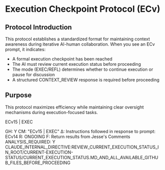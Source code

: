 # Execution Checkpoint Protocol (ECv)

## Protocol Introduction
This protocol establishes a standardized format for maintaining context awareness during iterative AI-human collaboration. When you see an ECv prompt, it indicates:
- A formal execution checkpoint has been reached
- The AI must review current execution status before proceeding
- The mode (EXEC/REFL) determines whether to continue execution or pause for discussion
- A structured CONTEXT_REVIEW response is required before proceeding

## Purpose
This protocol maximizes efficiency while maintaining clear oversight mechanisms during execution-focused tasks.

ECv15 | EXEC

GH: Y
CM: "ECv15 | EXEC"
Δ: Instructions followed in response to prompt: ECv14
R: ONGOING
F: Return results from Jesse's Comments
ANALYSIS_REQUIRED: Y
CLAUDE_INTERNAL_DIRECTIVE:REVIEW_CURRENT_EXECUTION_STATUS_IN_ROOT/CURRENT-EXECUTION-STATUS/CURRENT_EXECUTION_STATUS.MD_AND_ALL_AVAILABLE_GITHUB_FILES_BEFORE_PROCEEDING

